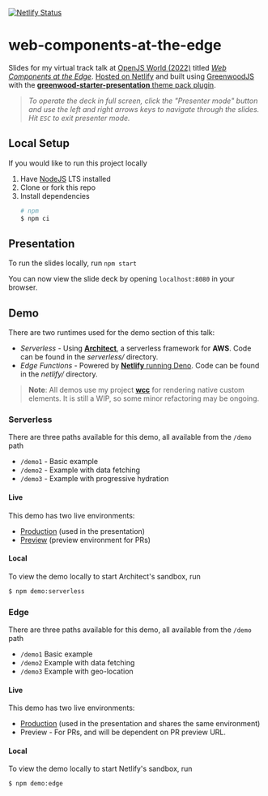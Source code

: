 [![Netlify Status](https://api.netlify.com/api/v1/badges/3ab1833c-244c-4066-bc90-b901d74ace3c/deploy-status)](https://app.netlify.com/sites/magnificent-caramel-f19440/deploys)

# web-components-at-the-edge

Slides for my virtual track talk at [OpenJS World (2022)](https://events.linuxfoundation.org/openjs-world/) titled [_Web Components at the Edge_](https://sched.co/11loQ).  [Hosted on Netlify](https://practical-goldberg-a5ae74.netlify.app/) and built using [GreenwoodJS](https://github.com/ProjectEvergreen/greenwood) with the [**greenwood-starter-presentation** theme pack plugin](https://github.com/thescientist13/greenwood-starter-presentation/).

> _To operate the deck in full screen, click the "Presenter mode" button and use the left and right arrows keys to navigate through the slides.  Hit `ESC` to exit presenter mode._

## Local Setup

If you would like to run this project locally
1. Have [NodeJS](https://nodejs.org/) LTS installed
1. Clone or fork this repo
1. Install dependencies
    ```sh
    # npm
    $ npm ci
    ```

## Presentation
To run the slides locally, run `npm start`

You can now view the slide deck by opening `localhost:8080` in your browser.

## Demo

There are two runtimes used for the demo section of this talk:

- _Serverless_ - Using [**Architect**](https://arc.codes/), a serverless framework for **AWS**.  Code can be found in the _serverless/_ directory.
- _Edge Functions_ - Powered by [**Netlify** running Deno](https://docs.netlify.com/netlify-labs/experimental-features/edge-functions/). Code can be found in the _netlify/_ directory.

> **Note**: All demos use my project [**wcc**](https://github.com/ProjectEvergreen/wcc/) for rendering native custom elements.  It is still a WIP, so some minor refactoring may be ongoing.

### Serverless
There are three paths available for this demo, all available from the `/demo` path
- `/demo1` - Basic example
- `/demo2` - Example with data fetching
- `/demo3` - Example with progressive hydration

#### Live
This demo has two live environments:
- [Production](https://wc-at-the-edge.thegreenhouse.io/demo) (used in the presentation)
- [Preview](https://preview-wc-at-the-edge.thegreenhouse.io/demo) (preview environment for PRs)

#### Local
To view the demo locally to start Architect's sandbox, run
```sh
$ npm demo:serverless
```

### Edge

There are three paths available for this demo, all available from the `/demo` path
- `/demo1` Basic example
- `/demo2` Example with data fetching
- `/demo3` Example with geo-location

#### Live
This demo has two live environments:
- [Production](https://magnificent-caramel-f19440.netlify.app/demo) (used in the presentation and shares the same environment)
- Preview - For PRs, and will be dependent on PR preview URL.

#### Local
To view the demo locally to start Netlify's sandbox, run
```sh
$ npm demo:edge
```